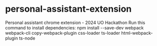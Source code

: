 # personal-assistant-extension
Personal assistant chrome extension - 2024 UO Hackathon
Run this command to install dependencies:
npm install --save-dev webpack webpack-cli copy-webpack-plugin css-loader ts-loader html-webpack-plugin ts-node
